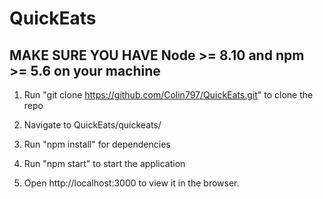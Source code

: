 # QuickEats

## MAKE SURE YOU HAVE Node >= 8.10 and npm >= 5.6 on your machine ##

1. Run "git clone https://github.com/Colin797/QuickEats.git" to clone the repo

2. Navigate to QuickEats/quickeats/

3. Run "npm install" for dependencies

4. Run "npm start" to start the application

5. Open http://localhost:3000 to view it in the browser.
